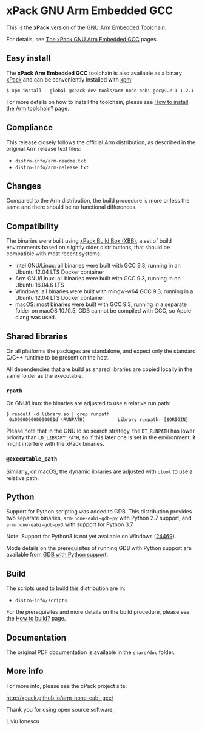 # xPack GNU Arm Embedded GCC

This is the **xPack** version of the
[GNU Arm Embedded Toolchain](https://developer.arm.com/open-source/gnu-toolchain/gnu-rm).

For details, see
[The xPack GNU Arm Embedded GCC](https://xpack.github.io/arm-none-eabi-gcc/) pages.

## Easy install

The **xPack Arm Embedded GCC** toolchain is also available as a
binary [xPack](https://www.npmjs.com/package/@xpack-dev-tools/arm-none-eabi-gcc)
and can be conveniently installed with [xpm](https://www.npmjs.com/package/xpm):

```console
$ xpm install --global @xpack-dev-tools/arm-none-eabi-gcc@9.2.1-1.2.1
```

For more details on how to install the toolchain, please see
[How to install the Arm toolchain?](http://xpack.github.io/arm-none-eabi-gcc/install/) page.

## Compliance

This release closely follows the official Arm distribution, as described
in the original Arm release text files:

- `distro-info/arm-readme.txt`
- `distro-info/arm-release.txt`

## Changes

Compared to the Arm distribution, the build procedure is more or less the
same and there should be no functional differences.

## Compatibility

The binaries were built using
[xPack Build Box (XBB)](https://github.com/xpack/xpack-build-box), a set
of build environments based on slightly older distributions, that should be
compatible with most recent systems.

- Intel GNU/Linux: all binaries were built with GCC 9.3, running in an
  Ubuntu 12.04 LTS Docker container
- Arm GNU/Linux: all binaries were built with GCC 9.3, running in on Ubuntu
  16.04.6 LTS
- Windows: all binaries were built with mingw-w64 GCC 9.3, running in a
  Ubuntu 12.04 LTS Docker container
- macOS: most binaries were built with GCC 9.3, running in a separate
  folder on macOS 10.10.5; GDB cannot be compiled with GCC, so Apple
  clang was used.

## Shared libraries

On all platforms the packages are standalone, and expect only the standard
C/C++ runtime to be present on the host.

All dependencies that are build as shared libraries are copied locally in the
same folder as the executable.

### `rpath`

On GNU/Linux the binaries are adjusted to use a relative run path:

```console
$ readelf -d library.so | grep runpath
 0x000000000000001d (RUNPATH)            Library runpath: [$ORIGIN]
```

Please note that in the GNU ld.so search strategy, the `DT_RUNPATH` has
lower priority than `LD_LIBRARY_PATH`, so if this later one is set
in the environment, it might interfere with the xPack binaries.

### `@executable_path`

Similarly, on macOS, the dynamic libraries are adjusted with `otool` to use a
relative path.

## Python

Support for Python scripting was added to GDB. This distribution provides
two separate binaries,
`arm-none-eabi-gdb-py` with Python 2.7 support, and `arm-none-eabi-gdb-py3` with
support for Python 3.7.

Note: Support for Python3 is not yet available on Windows 
([24469](https://sourceware.org/bugzilla/show_bug.cgi?id=24469)).

Mode details on the prerequisites of running GDB with Python support are
available from
[GDB with Python support](https://xpack.github.io/arm-none-eabi-gcc/python/).

## Build

The scripts used to build this distribution are in:

- `distro-info/scripts`

For the prerequisites and more details on the build procedure, please see the
[How to build?](https://github.com/xpack-dev-tools/arm-none-eabi-gcc-xpack/blob/xpack/README-BUILD.md) page.

## Documentation

The original PDF documentation is available in the `share/doc` folder.

## More info

For more info, please see the xPack project site:

  http://xpack.github.io/arm-none-eabi-gcc/

Thank you for using open source software,

Liviu Ionescu
